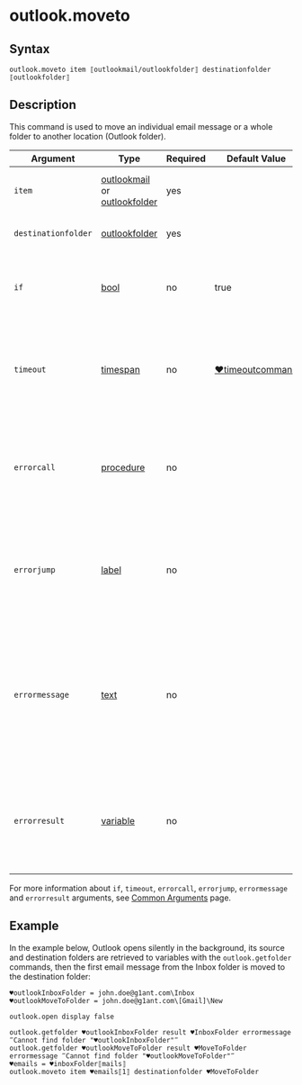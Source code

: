 # outlook.moveto

## Syntax

```G1ANT
outlook.moveto item ⟦outlookmail/outlookfolder⟧ destinationfolder ⟦outlookfolder⟧
```

## Description

This command is used to move an individual email message or a whole folder to another location (Outlook folder).

| Argument            | Type                                                         | Required | Default Value                                                | Description                                                  |
| ------------------- | ------------------------------------------------------------ | -------- | ------------------------------------------------------------ | ------------------------------------------------------------ |
| `item`              | [outlookmail](../../../g1ant.language/structures/outlookmailstructure.md) or [outlookfolder](../../../g1ant.language/structures/outlookfolderstructure.md) | yes      |                                                              | An item (a message or a folder) to be moved                  |
| `destinationfolder` | [outlookfolder](../../../g1ant.language/structures/outlookfolderstructure.md) | yes      |                                                              | Destination Outlook folder                                   |
| `if`           | [bool](../../../g1ant.language/structures/booleanstructure.md) | no       | true                                                        | Executes the command only if a specified condition is true   |
| `timeout`      | [timespan](../../../g1ant.language/structures/timespanstructure.md) | no       | [♥timeoutcommand](../../../appendices/special-variables.md) | Specifies time in milliseconds for G1ANT.Robot to wait for the command to be executed |
| `errorcall`    | [procedure](../../../g1ant.language/structures/procedurestructure.md) | no       |                                                             | Name of a procedure to call when the command throws an exception or when a given `timeout` expires |
| `errorjump`    | [label](../../../g1ant.language/structures/labelstructure.md) | no       |                                                             | Name of the label to jump to when the command throws an exception or when a given `timeout` expires |
| `errormessage` | [text](../../../g1ant.language/structures/textstructure.md)  | no       |                                                             | A message that will be shown in case the command throws an exception or when a given `timeout` expires, and no `errorjump` argument is specified |
| `errorresult`  | [variable](../../../G1ANT.Language/Structures/VariableStructure.md) | no       |                                                             | Name of a variable that will store the returned exception. The variable will be of [error](../../../G1ANT.Language/Structures/ErrorStructure.md) structure   |

For more information about `if`, `timeout`, `errorcall`, `errorjump`, `errormessage` and `errorresult` arguments, see [Common Arguments](../../../appendices/common-arguments.md) page.

## Example

In the example below, Outlook opens silently in the background, its source and destination folders are retrieved to variables with the `outlook.getfolder` commands, then the first email message from the Inbox folder is moved to the destination folder:

```G1ANT
♥outlookInboxFolder = john.doe@g1ant.com\Inbox
♥outlookMoveToFolder = john.doe@g1ant.com\[Gmail]\New

outlook.open display false

outlook.getfolder ♥outlookInboxFolder result ♥InboxFolder errormessage ‴Cannot find folder "♥outlookInboxFolder"‴
outlook.getfolder ♥outlookMoveToFolder result ♥MoveToFolder errormessage ‴Cannot find folder "♥outlookMoveToFolder"‴
♥emails = ♥inboxFolder⟦mails⟧
outlook.moveto item ♥emails⟦1⟧ destinationfolder ♥MoveToFolder
```
